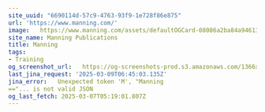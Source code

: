 ```yaml
---
site_uuid: "6690114d-57c9-4763-93f9-1e728f86e875"
url: 'https://www.manning.com/'
image:   https://www.manning.com/assets/defaultOGCard-08086a2ba84a94613971a17812a34881.png
site_name: Manning Publications
title: Manning
tags:
- Training
og_screenshot_url:   https://og-screenshots-prod.s3.amazonaws.com/1366x768/80/false/2aa533919210ece76615183b3d5a7895ef92b2d007d1a2583a5d33bd7b35921c.jpeg
last_jina_request: '2025-03-09T06:45:03.135Z'
jina_error:   Unexpected token 'M', "Manning
=="... is not valid JSON
og_last_fetch: 2025-03-07T05:19:01.807Z
---
```


